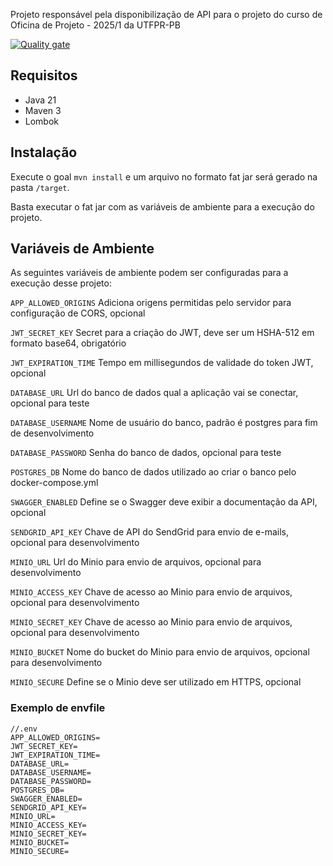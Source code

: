 Projeto responsável pela disponibilização de API para o projeto do curso de Oficina de Projeto - 2025/1 da UTFPR-PB

[![Quality gate](https://sonarcloud.io/api/project_badges/quality_gate?project=Utfprpb-oficina-20251_server)](https://sonarcloud.io/summary/new_code?id=Utfprpb-oficina-20251_server)

## Requisitos

- Java 21
- Maven 3
- Lombok

## Instalação
Execute o goal `mvn install` e um arquivo no formato fat jar será gerado na pasta `/target`. 

Basta executar o fat jar com as variáveis de ambiente para a execução do projeto.

## Variáveis de Ambiente
As seguintes variáveis de ambiente podem ser configuradas para a execução desse projeto:


`APP_ALLOWED_ORIGINS` 
Adiciona origens permitidas pelo servidor para configuração de CORS, opcional

`JWT_SECRET_KEY`
Secret para a criação do JWT, deve ser um HSHA-512 em formato base64, obrigatório

`JWT_EXPIRATION_TIME`
Tempo em millisegundos de validade do token JWT, opcional

`DATABASE_URL`
Url do banco de dados qual a aplicação vai se conectar, opcional para teste

`DATABASE_USERNAME` Nome de usuário do banco, padrão é postgres para fim de desenvolvimento

`DATABASE_PASSWORD` Senha do banco de dados, opcional para teste

`POSTGRES_DB` Nome do banco de dados utilizado ao criar o banco pelo docker-compose.yml

`SWAGGER_ENABLED` Define se o Swagger deve exibir a documentação da API, opcional

`SENDGRID_API_KEY` Chave de API do SendGrid para envio de e-mails, opcional para desenvolvimento

`MINIO_URL` Url do Minio para envio de arquivos, opcional para desenvolvimento

`MINIO_ACCESS_KEY` Chave de acesso ao Minio para envio de arquivos, opcional para desenvolvimento

`MINIO_SECRET_KEY` Chave de acesso ao Minio para envio de arquivos, opcional para desenvolvimento

`MINIO_BUCKET` Nome do bucket do Minio para envio de arquivos, opcional para desenvolvimento

`MINIO_SECURE` Define se o Minio deve ser utilizado em HTTPS, opcional

### Exemplo de envfile
```.text
//.env
APP_ALLOWED_ORIGINS=
JWT_SECRET_KEY=
JWT_EXPIRATION_TIME=
DATABASE_URL=
DATABASE_USERNAME=
DATABASE_PASSWORD=
POSTGRES_DB=
SWAGGER_ENABLED=
SENDGRID_API_KEY=
MINIO_URL=
MINIO_ACCESS_KEY=
MINIO_SECRET_KEY=
MINIO_BUCKET=
MINIO_SECURE=
```